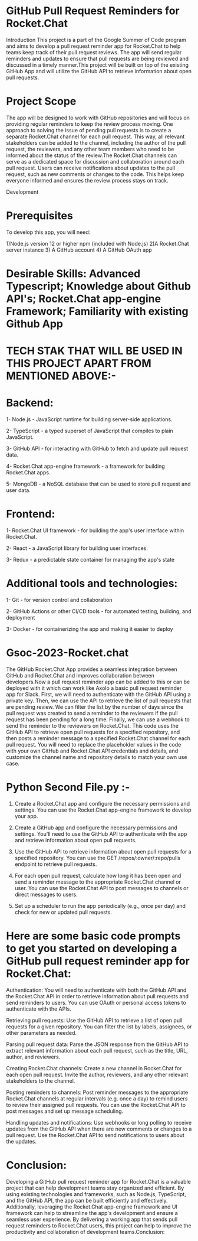 # GitHub Pull Request Reminders for Rocket.Chat
Introduction
This project is a part of the Google Summer of Code program and aims to develop a pull request reminder app for Rocket.Chat to help teams keep track of their pull request reviews. The app will send regular reminders and updates to ensure that pull requests are being reviewed and discussed in a timely manner.This project will be built on top of the existing GitHub App and will utilize the GitHub API to retrieve information about open pull requests.

# Project Scope
The app will be designed to work with GitHub repositories and will focus on providing regular reminders to keep the review process moving. One approach to solving the issue of pending pull requests is to create a separate Rocket.Chat channel for each pull request. This way, all relevant stakeholders can be added to the channel, including the author of the pull request, the reviewers, and any other team members who need to be informed about the status of the review.The Rocket.Chat channels can serve as a dedicated space for discussion and collaboration around each pull request. Users can receive notifications about updates to the pull request, such as new comments or changes to the code. This helps keep everyone informed and ensures the review process stays on track.

Development
# Prerequisites
To develop this app, you will need:

 1)Node.js version 12 or higher npm (included with Node.js)
2)A Rocket.Chat server instance
3) A GitHub account
4) A GitHub OAuth app

# Desirable Skills: Advanced Typescript; Knowledge about Github API's; Rocket.Chat app-engine Framework; Familiarity with existing Github App

# TECH STAK THAT WILL BE USED IN THIS PROJECT APART FROM MENTIONED ABOVE:-
# Backend:

1- Node.js - JavaScript runtime for building server-side applications.

2- TypeScript - a typed superset of JavaScript that compiles to plain JavaScript.

3- GitHub API - for interacting with GitHub to fetch and update pull request data.

4- Rocket.Chat app-engine framework - a framework for building Rocket.Chat apps.

5- MongoDB - a NoSQL database that can be used to store pull request and user data.

# Frontend:

1- Rocket.Chat UI framework - for building the app's user interface within Rocket.Chat.

2- React - a JavaScript library for building user interfaces.

3- Redux - a predictable state container for managing the app's state

# Additional tools and technologies:

1- Git - for version control and collaboration

2- GitHub Actions or other CI/CD tools - for automated testing, building, and deployment

3- Docker - for containerizing the app and making it easier to deploy



# Gsoc-2023-Rocket.chat
The GitHub Rocket.Chat App provides a seamless integration between GitHub and Rocket.Chat and improves collaboration between developers.Now a pull request reminder app can be added to this or can be deployed with it which can work like Axolo a basic pull request reminder app for Slack.
First, we will need to authenticate with the GitHub API using a private key. Then, we can use the API to retrieve the list of pull requests that are pending review. We can filter the list by the number of days since the pull request was created to send a reminder to the reviewers if the pull request has been pending for a long time. Finally, we can use a webhook to send the reminder to the reviewers on Rocket.Chat.
This code uses the GitHub API to retrieve open pull requests for a specified repository, and then posts a reminder message to a specified Rocket.Chat channel for each pull request. You will need to replace the placeholder values in the code with your own GitHub and Rocket.Chat API credentials and details, and customize the channel name and repository details to match your own use case.


# Python Second File.py :-
 1) Create a Rocket.Chat app and configure the necessary permissions and settings. You can use the Rocket.Chat app-engine framework to develop your app.

 2) Create a GitHub app and configure the necessary permissions and settings. You'll need to use the GitHub API to authenticate with the app and retrieve information about open pull requests.

 3) Use the GitHub API to retrieve information about open pull requests for a specified repository. You can use the GET /repos/:owner/:repo/pulls endpoint to retrieve pull requests.

4) For each open pull request, calculate how long it has been open and send a reminder message to the appropriate Rocket.Chat channel or user. You can use the Rocket.Chat API to post messages to channels or direct messages to users.

5) Set up a scheduler to run the app periodically (e.g., once per day) and check for new or updated pull requests.



 # Here are some basic code prompts to get you started on developing a GitHub pull request reminder app for Rocket.Chat:

Authentication: You will need to authenticate with both the GitHub API and the Rocket.Chat API in order to retrieve information about pull requests and send reminders to users. You can use OAuth or personal access tokens to authenticate with the APIs.

Retrieving pull requests: Use the GitHub API to retrieve a list of open pull requests for a given repository. You can filter the list by labels, assignees, or other parameters as needed.

Parsing pull request data: Parse the JSON response from the GitHub API to extract relevant information about each pull request, such as the title, URL, author, and reviewers.

Creating Rocket.Chat channels: Create a new channel in Rocket.Chat for each open pull request. Invite the author, reviewers, and any other relevant stakeholders to the channel.

Posting reminders to channels: Post reminder messages to the appropriate Rocket.Chat channels at regular intervals (e.g. once a day) to remind users to review their assigned pull requests. You can use the Rocket.Chat API to post messages and set up message scheduling.

Handling updates and notifications: Use webhooks or long polling to receive updates from the GitHub API when there are new comments or changes to a pull request. Use the Rocket.Chat API to send notifications to users about the updates.

# Conclusion:
Developing a GitHub pull request reminder app for Rocket.Chat is a valuable project that can help development teams stay organized and efficient. By using existing technologies and frameworks, such as Node.js, TypeScript, and the GitHub API, the app can be built efficiently and effectively. Additionally, leveraging the Rocket.Chat app-engine framework and UI framework can help to streamline the app's development and ensure a seamless user experience. By delivering a working app that sends pull request reminders to Rocket.Chat users, this project can help to improve the productivity and collaboration of development teams.Conclusion:
